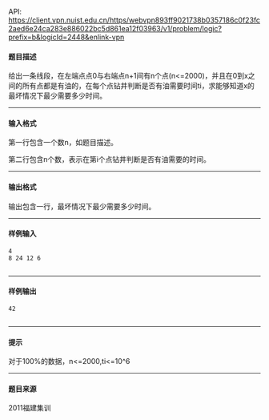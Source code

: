 API: https://client.vpn.nuist.edu.cn/https/webvpn893ff9021738b0357186c0f23fc2aed6e24ca283e886022bc5d861ea12f03963/v1/problem/logic?prefix=b&logicId=2448&enlink-vpn

#### 题目描述

给出一条线段，在左端点点0与右端点n+1间有n个点(n<=2000)，并且在0到x之间的所有点都是有油的，在每个点钻井判断是否有油需要时间ti，求能够知道x的最坏情况下最少需要多少时间。

---

#### 输入格式

第一行包含一个数n，如题目描述。

第二行包含n个数，表示在第i个点钻井判断是否有油需要的时间。

---

#### 输出格式

输出包含一行，最坏情况下最少需要多少时间。

---

#### 样例输入
```
4
8 24 12 6
 

```

---

#### 样例输出
```
42
 

```

---

#### 提示

对于100%的数据，n<=2000,ti<=10^6

---

#### 题目来源

2011福建集训
